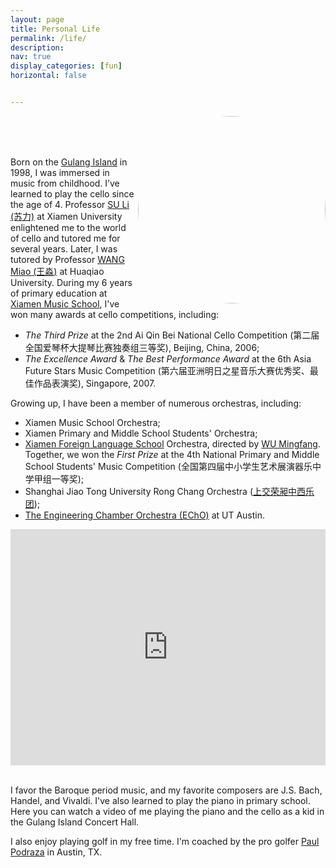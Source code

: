 ```yaml
---
layout: page
title: Personal Life
permalink: /life/
description: 
nav: true
display_categories: [fun]
horizontal: false


---
```


<div class="profile float-{% if page.profile.align == 'left' %}left{% else %}right{% endif %}">
   <img align="right" height="auto" width="300" style="border-radius:100%" margin-left="auto" src="https://user-images.githubusercontent.com/90797701/215368225-cb068113-919e-4d91-a7ff-d521dcf230f8.jpg">
   
   <div class="address">
      <br><br>&nbsp;
   </div>
</div>

Born on the <a href="https://en.wikipedia.org/wiki/Gulangyu">Gulang Island</a> in 1998, I was immersed in music from childhood. I’ve learned to play the cello since the age of 4. Professor <a href="https://baike.baidu.com/item/%E8%8B%8F%E5%8A%9B/20348800">SU Li (苏力)</a> at Xiamen University enlightened me to the world of cello and tutored me for several years. Later, I was tutored by Professor <a href="https://mdc.hqu.edu.cn/info/1037/2570.htm">WANG Miao (王淼)</a> at Huaqiao University. During my 6 years of primary education at <a href="https://baike.baidu.com/item/%E5%8E%A6%E9%97%A8%E5%B8%82%E9%9F%B3%E4%B9%90%E5%AD%A6%E6%A0%A1/3637157">Xiamen Music School</a>, I've won many awards at cello competitions, including:

<ul>
   <li><i>The Third Prize</i> at the 2nd Ai Qin Bei National Cello Competition (第二届全国爱琴杯大提琴比赛独奏组三等奖), Beijing, China, 2006;</li>
   <li><i>The Excellence Award</i> & <i>The Best Performance Award</i> at the 6th Asia Future Stars Music Competition (第六届亚洲明日之星音乐大赛优秀奖、最佳作品表演奖), Singapore, 2007.</li>
</ul>

Growing up, I have been a member of numerous orchestras, including:

<ul>
   <li>Xiamen Music School Orchestra;</li>
   <li>Xiamen Primary and Middle School Students' Orchestra;</li>
   <li><a href="https://baike.baidu.com/item/%E5%8E%A6%E9%97%A8%E5%A4%96%E5%9B%BD%E8%AF%AD%E5%AD%A6%E6%A0%A1/2337186">Xiamen Foreign Language School</a> Orchestra, directed by <a href="http://xm.fjsen.com/wap/2018-04/27/content_20981060_all.htm">WU Mingfang</a>. Together, we won the <i>First Prize</i> at the 4th National Primary and Middle School Students' Music Competition (全国第四届中小学生艺术展演器乐中学甲组一等奖);</li>
   <li>Shanghai Jiao Tong University Rong Chang Orchestra (<a href="https://space.bilibili.com/205949520/">上交荣昶中西乐团</a>);</li>
   <li><a href="https://sites.utexas.edu/echo/">The Engineering Chamber Orchestra (EChO)</a> at UT Austin.</li>
</ul>

<div style="position: relative; width: 100%; height: 0; padding-bottom: 75%; margin-bottom: 0.3cm;">
    <iframe src="https://www.youtube.com/embed/z_dipl8xAYc"  scrolling="no" border="0" frameborder="no" framespacing="0" allowfullscreen="true" style="position: absolute; width: 100%; height: 100%; left: 0; top: 0;"></iframe>
</div>

<br>I favor the Baroque period music, and my favorite composers are J.S. Bach, Handel, and Vivaldi. I've also learned to play the piano in primary school. Here you can watch a video of me playing the piano and the cello as a kid in the Gulang Island Concert Hall.

I also enjoy playing golf in my free time. I'm coached by the pro golfer <a href="https://www.facebook.com/paul.podraza.1/">Paul Podraza</a> in Austin, TX.
